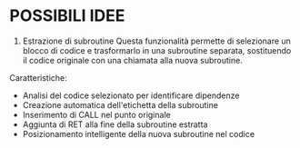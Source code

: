 # POSSIBILI IDEE


1. Estrazione di subroutine
Questa funzionalità permette di selezionare un blocco di codice e trasformarlo in una subroutine separata, sostituendo il codice originale con una chiamata alla nuova subroutine.

Caratteristiche:
- Analisi del codice selezionato per identificare dipendenze
- Creazione automatica dell'etichetta della subroutine
- Inserimento di CALL nel punto originale
- Aggiunta di RET alla fine della subroutine estratta
- Posizionamento intelligente della nuova subroutine nel codice